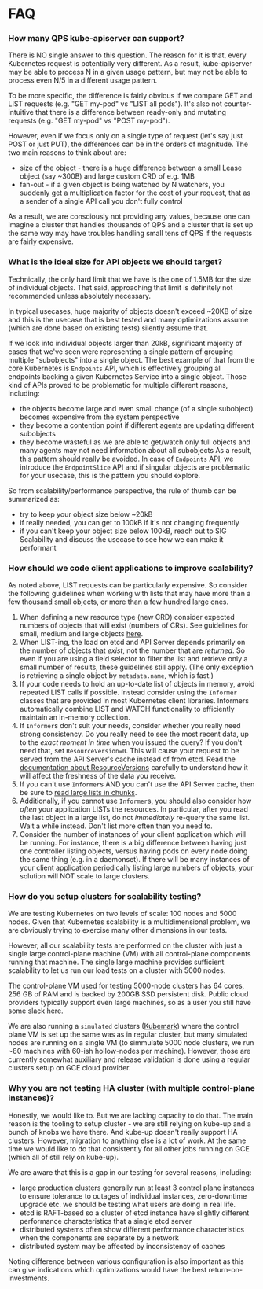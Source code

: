 # FAQ

### How many QPS kube-apiserver can support?

There is NO single answer to this question. The reason for it is that,
every Kubernetes request is potentially very different. As a result,
kube-apiserver may be able to process N in a given usage pattern, but
may not be able to process even N/5 in a different usage pattern.

To be more specific, the difference is fairly obvious if we compare
GET and LIST requests (e.g. "GET my-pod" vs "LIST all pods").
It's also not counter-intuitive that there is a difference between
ready-only and mutating requests (e.g. "GET my-pod" vs "POST my-pod").

However, even if we focus only on a single type of request (let's say just
POST or just PUT), the differences can be in the orders of magnitude.
The two main reasons to think about are:
- size of the object - there is a huge difference between a small Lease
  object (say ~300B) and large custom CRD of e.g. 1MB
- fan-out - if a given object is being watched by N watchers, you
  suddenly get a multiplication factor for the cost of your request,
  that as a sender of a single API call you don't fully control

As a result, we are consciously not providing any values, because
one can imagine a cluster that handles thousands of QPS and a cluster
that is set up the same way may have troubles handling small tens of
QPS if the requests are fairly expensive.


### What is the ideal size for API objects we should target?

Technically, the only hard limit that we have is the one of 1.5MB for
the size of individual objects. That said, approaching that limit is
definitely not recommended unless absolutely necessary.

In typical usecases, huge majority of objects doesn't exceed ~20KB of
size and this is the usecase that is best tested and many optimizations
assume (which are done based on existing tests) silently assume that.

If we look into individual objects larger than 20kB, significant majority
of cases that we've seen were representing a single pattern of grouping
multiple "subobjects" into a single object. The best example of that
from the core Kubernetes is `Endpoints` API, which is effectively grouping
all endpoints backing a given Kubernetes Service into a single object.
Those kind of APIs proved to be problematic for multiple different reasons,
including:
- the objects become large and even small change (of a single subobject)
  becomes expensive from the system perspective
- they become a contention point if different agents are updating different
  subobjects
- they become wasteful as we are able to get/watch only full objects and
  many agents may not need information about all subobjects
As a result, this pattern should really be avoided.
In case of `Endpoints` API, we introduce the `EndpointSlice` API and if
singular objects are problematic for your usecase, this is the pattern
you should explore.

So from scalability/performance perspective, the rule of thumb can be
summarized as:
- try to keep your object size below ~20kB
- if really needed, you can get to 100kB if it's not changing frequently
- if you can't keep your object size below 100kB, reach out to SIG
  Scalability and discuss the usecase to see how we can make it performant

### How should we code client applications to improve scalability?

As noted above, LIST requests can be particularly expensive. So consider the following guidelines when working with lists
that may have more than a few thousand small objects, or more than a few hundred large ones.

1. When defining a new resource type (new CRD) consider expected numbers 
of objects that will exist (numbers of CRs).  See guidelines for small, medium and large objects 
[here](https://github.com/kubernetes/enhancements/tree/master/keps/sig-api-machinery/95-custom-resource-definitions#scale-targets-for-ga).
1. When LIST-ing, the load on etcd and API Server depends primarily on the number of objects that _exist_, not the number that are _returned_. So even if you are using a field selector to filter the list and retrieve only a small number of results, these guidelines still apply.  (The only exception is retrieving a single object by `metadata.name`, which is fast.)
1. If your code needs to hold an up-to-date list of objects in memory,
avoid repeated LIST calls if possible.  Instead consider using the
`Informer` classes that are provided in most Kubernetes client 
libraries.   Informers automatically combine LIST and WATCH functionality
to efficiently maintain an in-memory collection.
1. If `Informer`s don't suit your needs, consider whether you really need strong consistency. Do you really need to see the most recent data, up to the _exact moment in time_ when you issued the query?  If you don't need that, set `ResourceVersion=0`. This will cause your request to be served from the API Server's cache instead of from etcd. Read the [documentation about ResourceVersions](https://kubernetes.io/docs/reference/using-api/api-concepts/#resource-versions) carefully to understand how it will affect the freshness of the data you receive. 
1. If you can't use `Informer`s AND you can't use the API Server cache,
 then be sure to [read large lists in chunks](https://kubernetes.io/docs/reference/using-api/api-concepts/#retrieving-large-results-sets-in-chunks).
1. Additionally, if you cannot use `Informer`s, you should also consider how _often_ your application LISTs the resources. In particular, after you read the last object in a large list, do not _immediately_ re-query the same list. Wait a while instead. Don't list more often than you need to.
1. Consider the number of instances of your client application which will be running. For instance,
there is a big difference between having 
just one controller listing objects, versus having pods on every node 
doing the same thing (e.g. in a daemonset).  If there will be many instances of your client application
periodically listing large numbers of objects, your solution will NOT scale to large clusters.

### How do you setup clusters for scalability testing?

We are testing Kubernetes on two levels of scale: 100 nodes and 5000 nodes.
Given that Kubernetes scalability is a multidimensional problem, we are
obviously trying to exercise many other dimensions in our tests.

However, all our scalability tests are performed on the cluster with just
a single large control-plane machine (VM) with all control-plane components
running that machine.
The single large machine provides sufficient scalability to let us run
our load tests on a cluster with 5000 nodes.

The control-plane VM used for testing 5000-node clusters has 64 cores,
256 GB of RAM and is backed by 200GB SSD persistent disk. Public cloud
providers typically support even large machines, so as a user you still
have some slack here.

We are also running a `simulated` clusters ([Kubemark]) where the control
plane VM is set up the same was as in regular cluster, but many simulated
nodes are running on a single VM (to simmulate 5000 node clusters, we run
~80 machines with 60-ish hollow-nodes per machine). However, those are
currently somewhat auxiliary and release validation is done using a regular
clusters setup on GCE cloud provider.

[Kubemark]: https://github.com/kubernetes/community/blob/master/contributors/devel/sig-scalability/kubemark-guide.md


### Why you are not testing HA cluster (with multiple control-plane instances)?

Honestly, we would like to. But we are lacking capacity to do that.
The main reason is the tooling to setup cluster - we are still relying on
kube-up and a bunch of knobs we have there. And kube-up doesn't really
support HA clusters. However, migration to anything else is a lot of work.
At the same time we would like to do that consistently for all other jobs
running on GCE (which all of still rely on kube-up).

We are aware that this is a gap in our testing for several reasons, including:
* large production clusters generally run at least 3 control plane instances to
  ensure tolerance to outages of individual instances, zero-downtime upgrade etc.
  we should be testing what users are doing in real life.
* etcd is RAFT-based so a cluster of etcd instance have slightly different
  performance characteristics that a single etcd server
* distributed systems often show different performance characteristics when the
  components are separate by a network
* distributed system may be affected by inconsistency of caches

Noting difference between various configuration is also important as this
can give indications which optimizations would have the best return-on-investments.
